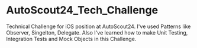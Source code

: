 # AutoScout24_Tech_Challenge
Technical Challenge for iOS position at AutoScout24.
I've used Patterns like Observer, Singelton, Delegate.
Also I've learned how to make Unit Testing, Integration Tests and Mock Objects in this Challenge.
